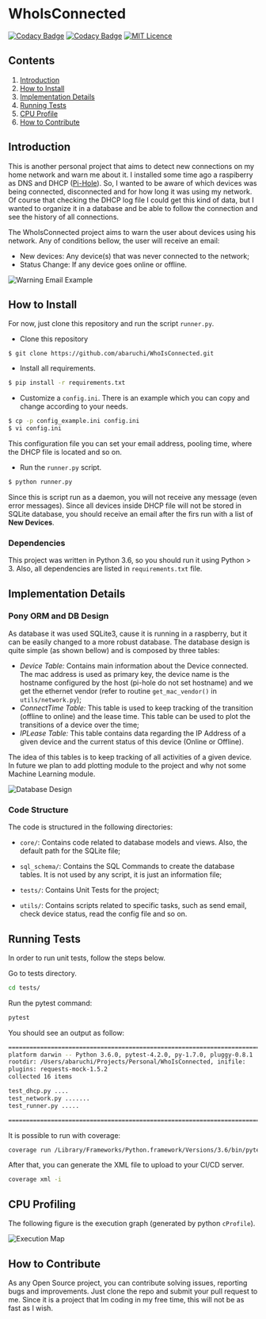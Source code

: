 # WhoIsConnected

[![Codacy Badge](https://api.codacy.com/project/badge/Coverage/23a523978b6a457e9e9d5d2cef3c91fb)](https://www.codacy.com/app/abaruchi/WhoIsConnected?utm_source=github.com&utm_medium=referral&utm_content=abaruchi/WhoIsConnected&utm_campaign=Badge_Coverage) [![Codacy Badge](https://api.codacy.com/project/badge/Grade/23a523978b6a457e9e9d5d2cef3c91fb)](https://www.codacy.com/app/abaruchi/WhoIsConnected?utm_source=github.com&amp;utm_medium=referral&amp;utm_content=abaruchi/WhoIsConnected&amp;utm_campaign=Badge_Grade) [![MIT Licence](https://badges.frapsoft.com/os/mit/mit.svg?v=103)](https://opensource.org/licenses/mit-license.php) 

## Contents
1. [Introduction](#introduction)
2. [How to Install](#how-to-install)
3. [Implementation Details](#implementation-details)
4. [Running Tests](#running-tests)
5. [CPU Profile](#cpu-profiling)
6. [How to Contribute](#How-to-contribute)



## Introduction
This is another personal project that aims to detect new connections on my home network and warn me about it. I installed some time ago a raspiberry as DNS and DHCP ([Pi-Hole](https://pi-hole.net/)). So, I wanted to be aware of which devices was being connected, disconnected and for how long it was using my network. Of course that checking the DHCP log file I could get this kind of data, but I wanted to organize it in a database and be able to follow the connection and see the history of all connections.

The WhoIsConnected project aims to warn the user about devices using his network. Any of conditions bellow, the user will receive an email:
- New devices: Any device(s) that was never connected to the network;
- Status Change: If any device goes online or offline.  


![Warning Email Example](Figures/message_example.PNG)


## How to Install
For now, just clone this repository and run the script `runner.py`.

- Clone this repository
```bash****
$ git clone https://github.com/abaruchi/WhoIsConnected.git
```

- Install all requirements.
```bash
$ pip install -r requirements.txt
```

- Customize a `config.ini`. There is an example which you can copy and change according to your needs. 
```bash
$ cp -p config_example.ini config.ini
$ vi config.ini
```
This configuration file you can set your email address, pooling time, where the DHCP file is located and so on.

- Run the `runner.py` script.
```bash
$ python runner.py
```

Since this is script run as a daemon, you will not receive any message (even error messages). Since all devices inside DHCP file will not be stored in SQLite database, you should receive an email after the firs run with a list of **New Devices**.

### Dependencies
This project was written in Python 3.6, so you should run it using Python > 3. Also, all dependencies are listed in `requirements.txt` file.


## Implementation Details

### Pony ORM and DB Design
As database it was used SQLite3, cause it is running in a raspberry, but it can be easily changed to a more robust database. The database design is quite simple (as shown bellow) and is composed by three tables:

- _Device Table:_ Contains main information about the Device connected. The mac address is used as primary key, the device name is the hostname configured by the host (pi-hole do not set hostname) and we get the ethernet vendor (refer to routine `get_mac_vendor()` in `utils/network.py`);
- _ConnectTime Table:_ This table is used to keep tracking of the transition (offline to online) and the lease time. This table can be used to plot the transitions of a device over the time; 
- _IPLease Table:_ This table contains data regarding the IP Address of a given device and the current status of this device (Online or Offline).

The idea of this tables is to keep tracking of all activities of a given device. In future we plan to add plotting module to the project and why not some Machine Learning module. 

![Database Design](Figures/WhoIsConnected.png)

### Code Structure
The code is structured in the following directories:

- `core/`: Contains code related to database models and views. Also, the default path for the SQLite file;

- `sql_schema/`: Contains the SQL Commands to create the database tables. It is not used by any script, it is just an information file;

- `tests/`: Contains Unit Tests for the project;

- `utils/`: Contains scripts related to specific tasks, such as send email, check device status, read the config file and so on.


## Running Tests
In order to run unit tests, follow the steps below.

Go to tests directory.

```bash
cd tests/
```

Run the pytest command:

```bash
pytest
```

You should see an output as follow:

```bash
============================================================================================= test session starts ==============================================================================================
platform darwin -- Python 3.6.0, pytest-4.2.0, py-1.7.0, pluggy-0.8.1
rootdir: /Users/abaruchi/Projects/Personal/WhoIsConnected, inifile:
plugins: requests-mock-1.5.2
collected 16 items

test_dhcp.py ....                                                                                                                                                                                        [ 25%]
test_network.py .......                                                                                                                                                                                  [ 68%]
test_runner.py .....                                                                                                                                                                                     [100%]

========================================================================================== 16 passed in 95.97 seconds ==========================================================================================
```

It is possible to run with coverage:

```bash
coverage run /Library/Frameworks/Python.framework/Versions/3.6/bin/pytest
```

After that, you can generate the XML file to upload to your CI/CD server.

```bash
coverage xml -i
```

## CPU Profiling

The following figure is the execution graph (generated by python `cProfile`).

![Execution Map](Figures/cpu_profile.png)


## How to Contribute
As any Open Source project, you can contribute solving issues, reporting bugs and improvements. Just clone the repo and submit your pull request to me.
Since it is a project that Im coding in my free time, this will not be as fast as I wish. 